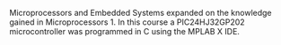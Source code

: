 Microprocessors and Embedded Systems expanded on the knowledge gained in Microprocessors 1. In this course a PIC24HJ32GP202 microcontroller was programmed in C using the MPLAB X IDE. 
